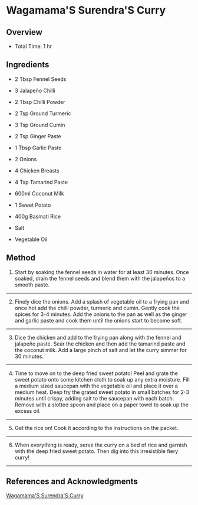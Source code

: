 # Wagamama'S Surendra'S Curry

## Overview

- Total Time: 1 hr

## Ingredients

- 2 Tbsp Fennel Seeds

- 3 Jalapeño Chilli

- 2 Tbsp Chilli Powder

- 2 Tsp Ground Turmeric

- 3 Tsp Ground Cumin

- 2 Tsp Ginger Paste

- 1 Tbsp Garlic Paste

- 2 Onions

- 4 Chicken Breasts

- 4 Tsp Tamarind Paste

- 600ml Coconut Milk

- 1 Sweet Potato

- 400g Basmati Rice

- Salt

- Vegetable Oil

## Method

1. Start by soaking the fennel seeds in water for at least 30 minutes. Once soaked, drain the fennel seeds and blend them with the jalapeños to a smooth paste.
---

2. Finely dice the onions. Add a splash of vegetable oil to a frying pan and once hot add the chilli powder, turmeric and cumin. Gently cook the spices for 3-4 minutes. Add the onions to the pan as well as the ginger and garlic paste and cook them until the onions start to become soft.
---

3. Dice the chicken and add to the frying pan along with the fennel and jalapeño paste. Sear the chicken and then add the tamarind paste and the coconut milk. Add a large pinch of salt and let the curry simmer for 30 minutes.
---

4. Time to move on to the deep fried sweet potato! Peel and grate the sweet potato onto some kitchen cloth to soak up any extra moisture. Fill a medium sized saucepan with the vegetable oil and place it over a medium heat. Deep fry the grated sweet potato in small batches for 2-3 minutes until crispy, adding salt to the saucepan with each batch. Remove with a slotted spoon and place on a paper towel to soak up the excess oil.
---

5. Get the rice on! Cook it according to the instructions on the packet.
---

6. When everything is ready, serve the curry on a bed of rice and garnish with the deep fried sweet potato. Then dig into this irresistible fiery curry!
---

## References and Acknowledgments

[Wagamama'S Surendra'S Curry](http://www.mobkitchen.co.uk/recipes/wagamamas-curry)
